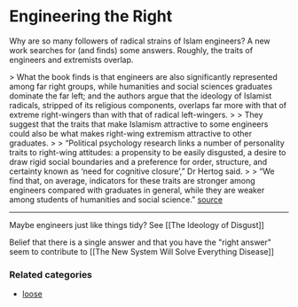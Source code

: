 # Engineering the Right

Why are so many followers of radical strains of Islam engineers? A new work searches for (and finds) some answers. Roughly, the traits of engineers and extremists overlap.

&gt; What the book finds is that engineers are also significantly represented among far right groups, while humanities and social sciences graduates dominate the far left; and the authors argue that the ideology of Islamist radicals, stripped of its religious components, overlaps far more with that of extreme right-wingers than with that of radical left-wingers.
&gt;
&gt; They suggest that the traits that make Islamism attractive to some engineers could also be what makes right-wing extremism attractive to other graduates.
&gt;
&gt; “Political psychology research links a number of personality traits to right-wing attitudes: a propensity to be easily disgusted, a desire to draw rigid social boundaries and a preference for order, structure, and certainty known as ‘need for cognitive closure’,” Dr Hertog said.
&gt;
&gt; “We find that, on average, indicators for these traits are stronger among engineers compared with graduates in general, while they are weaker among students of humanities and social science.” [source](https://www.timeshighereducation.com/news/engineers-more-likely-be-violent-extremists-book-claims)

--------------

Maybe engineers just like things tidy? See [[The Ideology of Disgust]]

Belief that there is a single answer and that you have the "right answer" seem to contribute to [[The New System Will Solve Everything Disease]]

### Related categories

- [loose](../loose)
